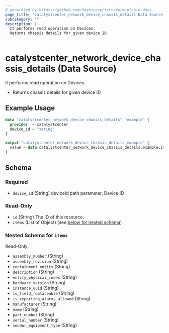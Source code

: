 ```yaml
---
# generated by https://github.com/hashicorp/terraform-plugin-docs
page_title: "catalystcenter_network_device_chassis_details Data Source - terraform-provider-catalystcenter"
subcategory: ""
description: |-
  It performs read operation on Devices.
  Returns chassis details for given device ID
---
```


# catalystcenter_network_device_chassis_details (Data Source)

It performs read operation on Devices.

- Returns chassis details for given device ID

## Example Usage

```terraform
data "catalystcenter_network_device_chassis_details" "example" {
  provider  = catalystcenter
  device_id = "string"
}

output "catalystcenter_network_device_chassis_details_example" {
  value = data.catalystcenter_network_device_chassis_details.example.items
}
```

<!-- schema generated by tfplugindocs -->
## Schema

### Required

- `device_id` (String) deviceId path parameter. Device ID

### Read-Only

- `id` (String) The ID of this resource.
- `items` (List of Object) (see [below for nested schema](#nestedatt--items))

<a id="nestedatt--items"></a>
### Nested Schema for `items`

Read-Only:

- `assembly_number` (String)
- `assembly_revision` (String)
- `containment_entity` (String)
- `description` (String)
- `entity_physical_index` (String)
- `hardware_version` (String)
- `instance_uuid` (String)
- `is_field_replaceable` (String)
- `is_reporting_alarms_allowed` (String)
- `manufacturer` (String)
- `name` (String)
- `part_number` (String)
- `serial_number` (String)
- `vendor_equipment_type` (String)
